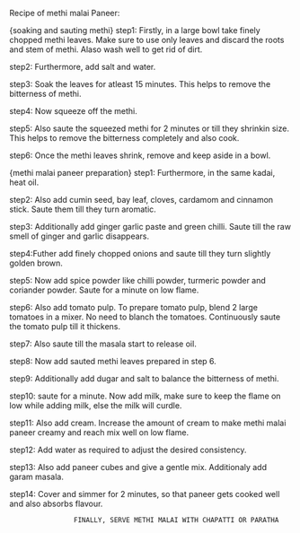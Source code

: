 Recipe of methi malai Paneer:

{soaking and sauting methi}
step1: Firstly, in a large bowl take finely chopped methi leaves.
Make sure to use only leaves and discard the roots and stem of methi.
Alaso wash well to get rid of dirt.

step2: Furthermore, add salt and water.

step3: Soak the leaves for atleast 15 minutes. This helps to remove
the bitterness of methi.

step4: Now squeeze off the methi.

step5: Also saute the squeezed methi for 2 minutes or till they shrinkin size.
This helps to remove the bitterness completely and also cook.

step6: Once the methi leaves shrink, remove and keep aside in a bowl.

{methi malai paneer preparation}
step1: Furthermore, in the same kadai, heat oil.

step2: Also add cumin seed, bay leaf, cloves, cardamom and cinnamon
stick. Saute them till they turn aromatic.

step3: Additionally add ginger garlic paste and green chilli. Saute
till the raw smell of ginger and garlic disappears.

step4:Futher add finely chopped onions and saute till they turn slightly golden brown.

step5: Now add spice powder  like chilli powder, turmeric powder and 
coriander powder. Saute for a minute on low flame.

step6: Also add tomato pulp. To prepare tomato pulp, blend 2 large tomatoes in a mixer.
No need to blanch the tomatoes. Continuously saute the tomato pulp till it thickens.

step7: Also saute till the masala start to release oil.

step8: Now add sauted methi leaves prepared in step 6.

step9: Additionally add dugar and salt to balance the bitterness of methi.

step10: saute for a minute. Now add milk, make sure to keep the flame on low while
adding milk, else the milk will curdle.

step11: Also add cream. Increase the amount of cream to make methi malai paneer creamy and reach
mix well on low flame. 

step12: Add water as required to adjust the desired consistency.

step13: Also add paneer cubes and give a gentle mix. Additionaly add garam
masala.

step14: Cover and simmer for 2 minutes, so that paneer gets cooked well and also 
absorbs flavour.

                    FINALLY, SERVE METHI MALAI WITH CHAPATTI OR PARATHA